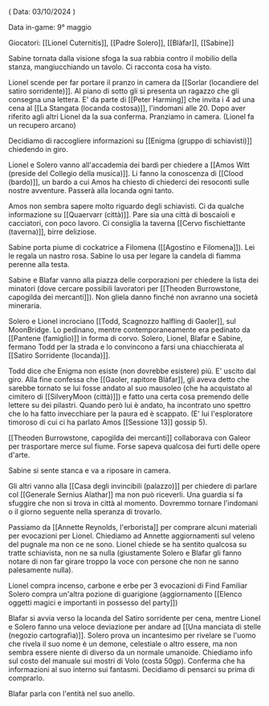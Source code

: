 ( Data: 03/10/2024 )

Data in-game: 9° maggio

Giocatori: [[Lionel Cuternitis]], [[Padre Solero]], [[Blàfar]], [[Sabine]]

Sabine tornata dalla visione sfoga la sua rabbia contro il mobilio della stanza, mangiucchiando un tavolo. Ci racconta cosa ha visto.

Lionel scende per far portare il pranzo in camera da [[Sorlar (locandiere del satiro sorridente)]].
Al piano di sotto gli si presenta un ragazzo che gli consegna una lettera.
E' da parte di [[Peter Harming]] che invita i 4 ad una cena al [[La Stangata (locanda costosa)]], l'indomani alle 20.
Dopo aver riferito agli altri Lionel da la sua conferma.
Pranziamo in camera. (Lionel fa un recupero arcano)

Decidiamo di raccogliere informazioni su [[Enigma (gruppo di schiavisti)]] chiedendo in giro.

Lionel e Solero vanno all'accademia dei bardi per chiedere a [[Amos Witt (preside del Collegio della musica)]]. Li fanno la conoscenza di [[Clood (bardo)]], un bardo a cui Amos ha chiesto di chiederci dei resoconti sulle nostre avventure. Passerà alla locanda ogni tanto.

Amos non sembra sapere molto riguardo degli schiavisti. Ci da qualche informazione su [[Quaervarr (città)]]. Pare sia una città di boscaioli e cacciatori, con poco lavoro.
Ci consiglia la taverna [[Cervo fischiettante (taverna)]], birre deliziose.

Sabine porta piume di cockatrice a Filomena ([[Agostino e Filomena]]).
Lei le regala un nastro rosa. Sabine lo usa per legare la candela di fiamma perenne alla testa.

Sabine e Blafar vanno alla piazza delle corporazioni per chiedere la lista dei minatori (dove cercare possibili lavoratori per [[Theoden Burrowstone, capogilda dei mercanti]]). Non gliela danno finché non avranno una società mineraria.

Solero e Lionel incrociano [[Todd, Scagnozzo halfling di Gaoler]], sul MoonBridge. Lo pedinano, mentre contemporaneamente era pedinato da [[Pantene (famiglio)]] in forma di corvo.
Solero, Lionel, Blafar e Sabine, fermano Todd per la strada e lo convincono a farsi una chiacchierata al [[Satiro Sorridente (locanda)]].

Todd dice che Enigma non esiste (non dovrebbe esistere) più. E' uscito dal giro.
Alla fine confessa che [[Gaoler, rapitore Blàfar]], gli aveva detto che sarebbe tornato se lui fosse andato al suo mausoleo (che ha acquistato al cimitero di [[SilveryMoon (città)]]) e fatto una certa cosa premendo delle lettere su dei pilastri.
Quando però lui è andato, ha incontrato uno spettro che lo ha fatto invecchiare per la paura ed è scappato. (E' lui l'esploratore timoroso di cui ci ha parlato Amos [[Sessione 13]] gossip 5).

[[Theoden Burrowstone, capogilda dei mercanti]] collaborava con Galeor per trasportare merce sul fiume. Forse sapeva qualcosa dei furti delle opere d'arte.

Sabine si sente stanca e va a riposare in camera.

Gli altri vanno alla [[Casa degli invincibili (palazzo)]] per chiedere di parlare col [[Generale Sernius Alathar]] ma non può riceverli. Una guardia si fa sfuggire che non si trova in città al momento. Dovremmo tornare l'indomani o il giorno seguente nella speranza di trovarlo.

Passiamo da [[Annette Reynolds, l'erborista]] per comprare alcuni materiali per evocazioni per Lionel. Chiediamo ad Annette aggiornamenti sul veleno del pugnale ma non ce ne sono.
Lionel chiede se ha sentito qualcosa su tratte schiavista, non ne sa nulla (giustamente Solero e Blafar gli fanno notare di non far girare troppo la voce con persone che non ne sanno palesamente nulla).

Lionel compra incenso, carbone e erbe per 3 evocazioni di Find Familiar 
Solero compra un'altra pozione di guarigione
(aggiornamento [[Elenco oggetti magici e importanti in possesso del party]])

Blafar si avvia verso la locanda del Satiro sorridente per cena, mentre Lionel e Solero fanno una veloce deviazione per andare ad [[Una manciata di stelle (negozio cartografia)]].
Solero prova un incantesimo per rivelare se l'uomo che rivela il suo nome è un demone, celestiale o altro essere, ma non sembra essere niente di diverso da un normale umanoide.
Chiediamo info sul costo del manuale sui mostri di Volo (costa 50gp). Conferma che ha informazioni al suo interno sui fantasmi. Decidiamo di pensarci su prima di comprarlo.

Blafar parla con l'entità nel suo anello.





